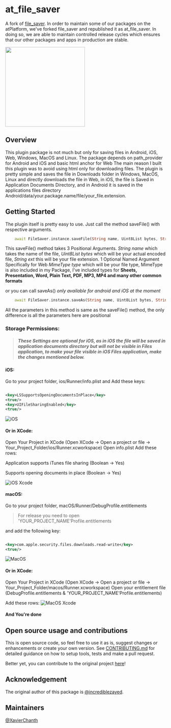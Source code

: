 # at_file_saver

A fork of [file_saver](https://github.com/incrediblezayed/file_saver).
In order to maintain some of our packages on the atPlatform, we've forked file_saver and republished it as at_file_saver.
In doing so, we are able to maintain controlled release cycles which ensures that our other packages and apps in 
production are stable.

<img width=250px src="https://atsign.dev/assets/img/@platform_logo_grey.svg?sanitize=true">

## Overview

This plugin package is not much but only for saving files in Android, iOS, Web, Windows, MacOS and Linux. The package
depends on path_provider for Android and iOS and basic html anchor for Web The main reason I built this plugin was to
avoid using html only for downloading files. The plugin is pretty simple and saves the file in Downloads folder in
Windows, MacOS, Linux and directly downloads the file in Web, in iOS, the file is Saved in Application
Documents Directory, and in Android it is saved in the applications files directory Android/data/your.package.name/file/your_file.extension.

## Getting Started

The plugin itself is pretty easy to use. Just call the method saveFile() with respective arguments.

```dart
    await FileSaver.instance.saveFile(String name, Uint8List bytes, String ext, mimeType: MimeType);
```

This saveFile() method takes 3 Positional Arguments.
_String name_ which takes the name of the file, _Uint8List bytes_ which will be your actual encoded file, _String ext_
this will be your file extension. 1 Optional Named Argument Specifically for Web _MimeType type_ which will be your file
type, MimeType is also included in my Package, I've included types for **Sheets, Presentation, Word, Plain Text, PDF,
MP3, MP4 and many other common formats**

or you can call saveAs() _only available for android and iOS at the moment_

```dart
    await FileSaver.instance.saveAs(String name, Uint8List bytes, String ext, MimeType);
```

All the parameters in this method is same as the saveFile() method, the only difference is all the parameters here are
positional

### Storage Permissions:

> ##### _These Settings are optional for iOS, as in iOS the file will be saved in application documents directory but will not be visible in Files application, to make your file visible in iOS Files application, make the changes mentioned below._

#### iOS:

Go to your project folder, ios/Runner/info.plist and Add these keys:

```xml

<key>LSSupportsOpeningDocumentsInPlace</key>
<true/>
<key>UIFileSharingEnabled</key>
<true/>
```

![iOS](images/ios.png)

#### Or in XCode:

Open Your Project in XCode (Open XCode -> Open a project or file -> Your_Project_Folder/ios/Runner.xcworkspace)
Open info.plist Add these rows:

Application supports iTunes file sharing (Boolean -> Yes)

Supports opening documents in place (Boolean -> Yes)

![iOS Xcode](images/iOSXcode.png)

#### macOS:

Go to your project folder, macOS/Runner/DebugProfile.entitlements

> For release you need to open 'YOUR_PROJECT_NAME'Profile.entitlements

and add the following key:

```xml

<key>com.apple.security.files.downloads.read-write</key>
<true/>
```

![MacOS](images/macos.png)

#### Or in XCode:

Open Your Project in XCode (Open XCode -> Open a project or file -> Your_Project_Folder/macos/Runner.xcworkspace)
Open your entitlement file (DebugProfile.entitlements & 'YOUR_PROJECT_NAME'Profile.entitlements)

Add these rows:
![MacOS Xcode](images/macOSXcode.png)

#### And You're done

## Open source usage and contributions

This is open source code, so feel free to use it as is, suggest changes or
enhancements or create your own version. See [CONTRIBUTING.md](CONTRIBUTING.md)
for detailed guidance on how to setup tools, tests and make a pull request.

Better yet, you can contribute to the original project [here](https://github.com/incrediblezayed/at_file_saver)!

## Acknowledgement

The original author of this package is [@incrediblezayed](https://github.com/incrediblezayed).

## Maintainers

[@XavierChanth](https://github.com/xavierchanth)

